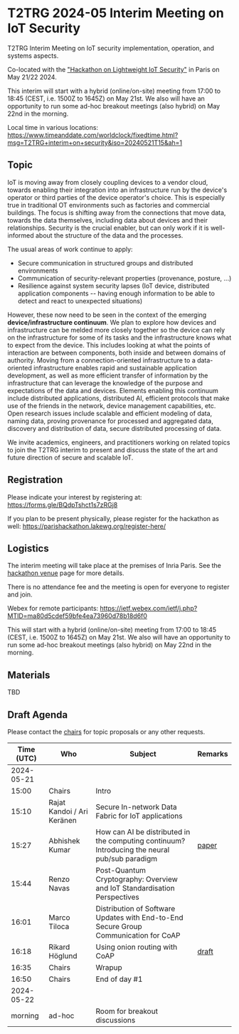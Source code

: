 # T2TRG 2024-05 Interim Meeting on IoT Security
T2TRG Interim Meeting on IoT security implementation, operation, and systems aspects.

Co-located with the ["Hackathon on Lightweight IoT Security"](https://parishackathon.lakewg.org/program/) in Paris on May 21/22 2024.

This interim will start with a hybrid (online/on-site) meeting from 17:00 to 18:45 (CEST, i.e. 1500Z to 1645Z) on May 21st.
We also will have an opportunity to run some ad-hoc breakout meetings (also hybrid) on May 22nd in the morning.

Local time in various locations:<br>
https://www.timeanddate.com/worldclock/fixedtime.html?msg=T2TRG+interim+on+security&iso=20240521T15&ah=1<br>

## Topic

IoT is moving away from closely coupling devices to a vendor cloud, towards enabling their integration into an infrastructure run by the device's operator or third parties of the device operator's choice.  This is especially true in traditional OT environments such as factories and commercial buildings.  The focus is shifting away from the connections that move data, towards the data themselves, including data about devices and their relationships.  Security is the crucial enabler, but can only work if it is well-informed about the structure of the data and the processes.

The usual areas of work continue to apply:

- Secure communication in structured groups and distributed environments
- Communication of security-relevant properties (provenance, posture, ...)
- Resilience against system security lapses (IoT device, distributed application components -- having enough information to be able to detect and react to unexpected situations)

However, these now need to be seen in the context of the emerging **device/infrastructure continuum**.  We plan to explore how devices and infrastructure can be melded more closely together so the device can rely on the infrastructure for some of its tasks and the infrastructure knows what to expect from the device. This includes looking at what the points of interaction are between components, both inside and between domains of authority.
Moving from a connection-oriented infrastructure to a data-oriented infrastructure enables rapid and sustainable application development, as well as more efficient transfer of information by the infrastructure that can leverage the knowledge of the purpose and expectations of the data and devices.
Elements enabling this continuum include distributed applications, distributed AI, efficient protocols that make use of the friends in the network, device management capabilities, etc. Open research issues include scalable and efficient modeling of data, naming data, proving provenance for processed and aggregated data, discovery and distribution of data, secure distributed processing of data.

We invite academics, engineers, and practitioners working on related topics to join the T2TRG interim to present and discuss the state of the art and future direction of secure and scalable IoT.


## Registration

Please indicate your interest by registering at: https://forms.gle/BQdpTshct1s7zRGj8

If you plan to be present physically, please register for the hackathon
as well: https://parishackathon.lakewg.org/register-here/

## Logistics

The interim meeting will take place at the premises of Inria Paris. See the [hackathon venue](https://parishackathon.lakewg.org/venue/) page for more details.

There is no attendance fee and the meeting is open for everyone to register and join.

Webex for remote participants: https://ietf.webex.com/ietf/j.php?MTID=ma80d5cdef59bfe4ea73960d78b18d6f0

This will start with a hybrid (online/on-site) meeting from 17:00 to 18:45 (CEST, i.e. 1500Z to 1645Z) on May 21st.  We also will have an opportunity to run some ad-hoc breakout meetings (also hybrid) on May 22nd in the morning.

## Materials

TBD

## Draft Agenda

Please contact the [chairs][] for topic proposals or any other requests.

| Time (UTC) | Who            | Subject                                                                                       | Remarks   |
|------------|----------------|-----------------------------------------------------------------------------------------------|-----------|
| 2024-05-21 |                |                                                                                               |           |
|      15:00 | Chairs         | Intro                                                                                         |           |
|      15:10 | Rajat Kandoi / Ari Keränen    | Secure In-network Data Fabric for IoT applications                                            |           |
|      15:27 | Abhishek Kumar | How can AI be distributed in the computing continuum? Introducing the neural pub/sub paradigm | [paper][] |
|      15:44 | Renzo Navas    | Post-Quantum Cryptography: Overview and IoT Standardisation Perspectives                      |           |
|      16:01 | Marco Tiloca   | Distribution of Software Updates with End-to-End Secure Group Communication for CoAP          |           |
|      16:18 | Rikard Höglund | Using onion routing with CoAP                                                                 | [draft][] |
|      16:35 | Chairs         | Wrapup                                                                                        |           |
|      16:50 | Chairs         | End of day #1                                                                                 |           |
| 2024-05-22 |                |                                                                                               |           |
|    morning | ad-hoc         | Room for breakout discussions                                                                 |           |

[chairs]: mailto:t2trg-chairs@irtf.org
[paper]: https://arxiv.org/abs/2309.02058
[draft-dt]: https://datatracker.ietf.org/doc/draft-amsuess-t2trg-onion-coap/
[draft]: https://www.ietf.org/archive/id/draft-amsuess-t2trg-onion-coap-01.html
